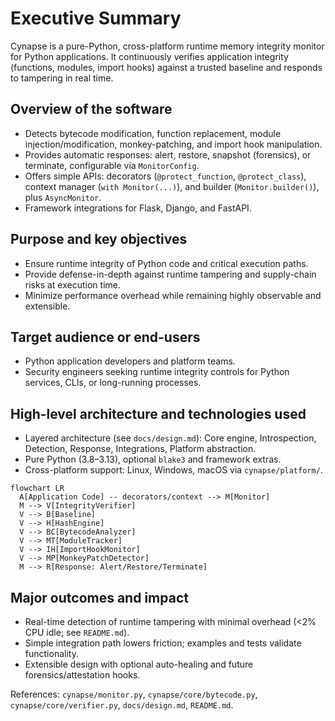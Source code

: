 # Executive Summary

Cynapse is a pure-Python, cross-platform runtime memory integrity monitor for Python applications. It continuously verifies application integrity (functions, modules, import hooks) against a trusted baseline and responds to tampering in real time.

## Overview of the software
- Detects bytecode modification, function replacement, module injection/modification, monkey-patching, and import hook manipulation.
- Provides automatic responses: alert, restore, snapshot (forensics), or terminate, configurable via `MonitorConfig`.
- Offers simple APIs: decorators (`@protect_function`, `@protect_class`), context manager (`with Monitor(...)`), and builder (`Monitor.builder()`), plus `AsyncMonitor`.
- Framework integrations for Flask, Django, and FastAPI.

## Purpose and key objectives
- Ensure runtime integrity of Python code and critical execution paths.
- Provide defense-in-depth against runtime tampering and supply-chain risks at execution time.
- Minimize performance overhead while remaining highly observable and extensible.

## Target audience or end-users
- Python application developers and platform teams.
- Security engineers seeking runtime integrity controls for Python services, CLIs, or long-running processes.

## High-level architecture and technologies used
- Layered architecture (see `docs/design.md`): Core engine, Introspection, Detection, Response, Integrations, Platform abstraction.
- Pure Python (3.8–3.13), optional `blake3` and framework extras.
- Cross-platform support: Linux, Windows, macOS via `cynapse/platform/`.

```mermaid
flowchart LR
  A[Application Code] -- decorators/context --> M[Monitor]
  M --> V[IntegrityVerifier]
  V --> B[Baseline]
  V --> H[HashEngine]
  V --> BC[BytecodeAnalyzer]
  V --> MT[ModuleTracker]
  V --> IH[ImportHookMonitor]
  V --> MP[MonkeyPatchDetector]
  M --> R[Response: Alert/Restore/Terminate]
```

## Major outcomes and impact
- Real-time detection of runtime tampering with minimal overhead (<2% CPU idle; see `README.md`).
- Simple integration path lowers friction; examples and tests validate functionality.
- Extensible design with optional auto-healing and future forensics/attestation hooks.

References: `cynapse/monitor.py`, `cynapse/core/bytecode.py`, `cynapse/core/verifier.py`, `docs/design.md`, `README.md`.
